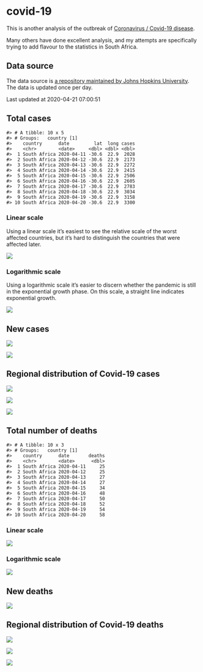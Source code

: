 
<!-- README.md is generated from README.Rmd. Please edit that file -->

# covid-19

<!-- badges: start -->

<!-- badges: end -->

This is another analysis of the outbreak of [Coronavirus / Covid-19
disease](https://en.wikipedia.org/wiki/Coronavirus_disease_2019).

Many others have done excellent analysis, and my attempts are
specifically trying to add flavour to the statistics in South Africa.

## Data source

The data source is [a repository maintained by Johns Hopkins
University](https://github.com/CSSEGISandData/COVID-19). The data is
updated once per day.

Last updated at 2020-04-21 07:00:51

## Total cases

    #> # A tibble: 10 x 5
    #> # Groups:   country [1]
    #>    country      date         lat  long cases
    #>    <chr>        <date>     <dbl> <dbl> <dbl>
    #>  1 South Africa 2020-04-11 -30.6  22.9  2028
    #>  2 South Africa 2020-04-12 -30.6  22.9  2173
    #>  3 South Africa 2020-04-13 -30.6  22.9  2272
    #>  4 South Africa 2020-04-14 -30.6  22.9  2415
    #>  5 South Africa 2020-04-15 -30.6  22.9  2506
    #>  6 South Africa 2020-04-16 -30.6  22.9  2605
    #>  7 South Africa 2020-04-17 -30.6  22.9  2783
    #>  8 South Africa 2020-04-18 -30.6  22.9  3034
    #>  9 South Africa 2020-04-19 -30.6  22.9  3158
    #> 10 South Africa 2020-04-20 -30.6  22.9  3300

### Linear scale

Using a linear scale it’s easiest to see the relative scale of the worst
affected countries, but it’s hard to distinguish the countries that were
affected later.

![](README_files/figure-gfm/unnamed-chunk-5-1.png)<!-- -->

### Logarithmic scale

Using a logarithmic scale it’s easier to discern whether the pandemic is
still in the exponential growth phase. On this scale, a straight line
indicates exponential growth.

![](README_files/figure-gfm/unnamed-chunk-6-1.png)<!-- -->

## New cases

![](README_files/figure-gfm/unnamed-chunk-7-1.png)<!-- -->

![](README_files/figure-gfm/unnamed-chunk-8-1.png)<!-- -->

## Regional distribution of Covid-19 cases

![](README_files/figure-gfm/unnamed-chunk-9-1.png)<!-- -->

![](README_files/figure-gfm/unnamed-chunk-10-1.png)<!-- -->

![](README_files/figure-gfm/unnamed-chunk-11-1.png)<!-- -->

## Total number of deaths

    #> # A tibble: 10 x 3
    #> # Groups:   country [1]
    #>    country      date       deaths
    #>    <chr>        <date>      <dbl>
    #>  1 South Africa 2020-04-11     25
    #>  2 South Africa 2020-04-12     25
    #>  3 South Africa 2020-04-13     27
    #>  4 South Africa 2020-04-14     27
    #>  5 South Africa 2020-04-15     34
    #>  6 South Africa 2020-04-16     48
    #>  7 South Africa 2020-04-17     50
    #>  8 South Africa 2020-04-18     52
    #>  9 South Africa 2020-04-19     54
    #> 10 South Africa 2020-04-20     58

### Linear scale

![](README_files/figure-gfm/unnamed-chunk-14-1.png)<!-- -->

### Logarithmic scale

![](README_files/figure-gfm/unnamed-chunk-15-1.png)<!-- -->

## New deaths

![](README_files/figure-gfm/unnamed-chunk-16-1.png)<!-- -->

## Regional distribution of Covid-19 deaths

![](README_files/figure-gfm/unnamed-chunk-17-1.png)<!-- -->

![](README_files/figure-gfm/unnamed-chunk-18-1.png)<!-- -->

![](README_files/figure-gfm/unnamed-chunk-19-1.png)<!-- -->
